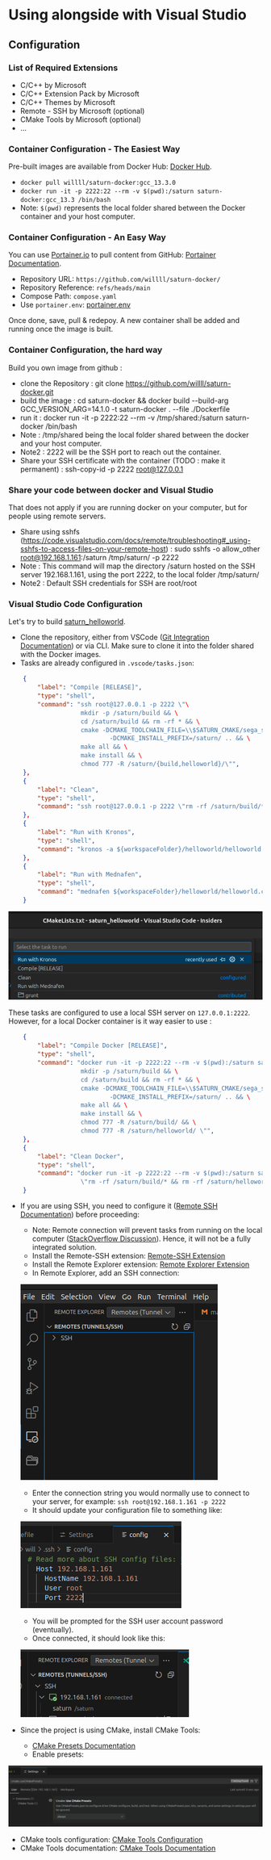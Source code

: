 # Using alongside with Visual Studio

## Configuration

### List of Required Extensions

+ C/C++ by Microsoft
+ C/C++ Extension Pack by Microsoft
+ C/C++ Themes by Microsoft
+ Remote - SSH by Microsoft (optional)
+ CMake Tools by Microsoft (optional)
+ ...

### Container Configuration - The Easiest Way

Pre-built images are available from Docker Hub: [Docker Hub](https://hub.docker.com/r/willll/saturn-docker/tags).

+ `docker pull willll/saturn-docker:gcc_13.3.0`
+ `docker run -it -p 2222:22 --rm -v $(pwd):/saturn saturn-docker:gcc_13.3 /bin/bash`
+ Note: `$(pwd)` represents the local folder shared between the Docker container and your host computer.

### Container Configuration - An Easy Way

You can use [Portainer.io](https://www.portainer.io/) to pull content from GitHub: [Portainer Documentation](https://docs.portainer.io/user/docker/stacks/add).

+ Repository URL: `https://github.com/willll/saturn-docker/`
+ Repository Reference: `refs/heads/main`
+ Compose Path: `compose.yaml`
+ Use `portainer.env`: [portainer.env](https://github.com/willll/saturn-docker/blob/main/portainer.env)

Once done, save, pull & redepoy. A new container shall be added and running once the image is built.

### Container Configuration, the hard way

Build you own image from github :

+ clone the Repository : git clone https://github.com/willll/saturn-docker.git
+ build the image : cd saturn-docker && docker build --build-arg GCC_VERSION_ARG=14.1.0 -t saturn-docker . --file ./Dockerfile
+ run it : docker run -it -p 2222:22 --rm -v /tmp/shared:/saturn saturn-docker /bin/bash
+ Note : /tmp/shared being the local folder shared between the docker and your host computer.
+ Note2 : 2222 will be the SSH port to reach out the container.
+ Share your SSH certificate with the container (TODO : make it permanent) : ssh-copy-id -p 2222 root@127.0.0.1

### Share your code between docker and Visual Studio

That does not apply if you are running docker on your computer, but for people using remote servers.

+ Share using sshfs (https://code.visualstudio.com/docs/remote/troubleshooting#_using-sshfs-to-access-files-on-your-remote-host) : sudo sshfs -o allow_other root@192.168.1.161:/saturn /tmp/saturn/ -p 2222
+ Note : This command will map the directory /saturn hosted on the SSH server 192.168.1.161, using the port 2222, to the local folder /tmp/saturn/
+ Note2 : Default SSH credentials for SSH are root/root

### Visual Studio Code Configuration

Let's try to build [saturn_helloworld](https://github.com/willll/saturn_helloworld).

+ Clone the repository, either from VSCode ([Git Integration Documentation](https://code.visualstudio.com/docs/sourcecontrol/intro-to-git)) or via CLI. Make sure to clone it into the folder shared with the Docker images.
+ Tasks are already configured in `.vscode/tasks.json`:

```JSON
    {
        "label": "Compile [RELEASE]",
        "type": "shell",
        "command": "ssh root@127.0.0.1 -p 2222 \"\
                    mkdir -p /saturn/build && \
                    cd /saturn/build && rm -rf * && \
                    cmake -DCMAKE_TOOLCHAIN_FILE=\\$SATURN_CMAKE/sega_saturn.cmake \
                            -DCMAKE_INSTALL_PREFIX=/saturn/ .. && \
                    make all && \
                    make install && \
                    chmod 777 -R /saturn/{build,helloworld}/\"",
    },
    {
        "label": "Clean",
        "type": "shell",
        "command": "ssh root@127.0.0.1 -p 2222 \"rm -rf /saturn/build/* && rm -rf /saturn/helloworld/*\"",
    },
    {
        "label": "Run with Kronos",
        "type": "shell",
        "command": "kronos -a ${workspaceFolder}/helloworld/helloworld.cue",
    },
    {
        "label": "Run with Mednafen",
        "type": "shell",
        "command": "mednafen ${workspaceFolder}/helloworld/helloworld.cue",
    }
```

![Remote Explorer](Images/VSCode-Tasks.png)

These tasks are configured to use a local SSH server on `127.0.0.1:2222`. However, for a local Docker container is it way easier to use :
```JSON
    {
        "label": "Compile Docker [RELEASE]",
        "type": "shell",
        "command": "docker run -it -p 2222:22 --rm -v $(pwd):/saturn saturn-docker:latest /bin/sh -c \"\
                    mkdir -p /saturn/build && \
                    cd /saturn/build && rm -rf * && \
                    cmake -DCMAKE_TOOLCHAIN_FILE=\\$SATURN_CMAKE/sega_saturn.cmake \
                            -DCMAKE_INSTALL_PREFIX=/saturn/ .. && \
                    make all && \
                    make install && \
                    chmod 777 -R /saturn/build/ && \
                    chmod 777 -R /saturn/helloworld/ \"",
    },
    {
        "label": "Clean Docker",
        "type": "shell",
        "command": "docker run -it -p 2222:22 --rm -v $(pwd):/saturn saturn-docker:latest /bin/sh -c \
                    \"rm -rf /saturn/build/* && rm -rf /saturn/helloworld/*\"",
    }
```

+ If you are using SSH, you need to configure it ([Remote SSH Documentation](https://code.visualstudio.com/docs/remote/ssh)) before proceeding:
  - Note: Remote connection will prevent tasks from running on the local computer ([StackOverflow Discussion](https://stackoverflow.com/questions/69171275/vscode-using-remote-ssh-run-tasks-on-host-machine)). Hence, it will not be a fully integrated solution.
  - Install the Remote-SSH extension: [Remote-SSH Extension](https://marketplace.visualstudio.com/items?itemName=ms-vscode-remote.remote-ssh)
  - Install the Remote Explorer extension: [Remote Explorer Extension](https://marketplace.visualstudio.com/items?itemName=ms-vscode.remote-explorer)
  - In Remote Explorer, add an SSH connection:

  ![Remote Explorer](Images/VSCode-Remote_Server.png)

  - Enter the connection string you would normally use to connect to your server, for example: `ssh root@192.168.1.161 -p 2222`
  - It should update your configuration file to something like:

  ![SSH Config](Images/VSCode-SSH_Configuration.png)

  - You will be prompted for the SSH user account password (eventually).
  - Once connected, it should look like this:

  ![SSH Config](Images/VSCode-Remote_Server_Connected.png)

+ Since the project is using CMake, install CMake Tools:
  - [CMake Presets Documentation](https://github.com/microsoft/vscode-cmake-tools/blob/HEAD/docs/cmake-presets.md)
  - Enable presets:

![CMake Tools Enable Presets](Images/CMake_Tools-Enable_presets.png)

  - CMake tools configuration: [CMake Tools Configuration](https://code.visualstudio.com/docs/cpp/CMake-linux)
  - CMake Tools documentation: [CMake Tools Documentation](https://github.com/microsoft/vscode-cmake-tools/tree/main/docs#cmake-tools-for-visual-studio-code-documentation)
